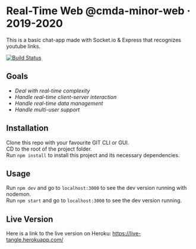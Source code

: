 # Real-Time Web @cmda-minor-web · 2019-2020

This is a basic chat-app made with Socket.io & Express that recognizes youtube links.

[![Build Status](https://travis-ci.com/tnanhekhan/real-time-web-1920.svg?branch=staging)](https://travis-ci.com/tnanhekhan/real-time-web-1920)
## Goals
- _Deal with real-time complexity_
- _Handle real-time client-server interaction_
- _Handle real-time data management_
- _Handle multi-user support_

## Installation
Clone this repo with your favourite GIT CLI or GUI.  
CD to the root of the project folder.  
Run ` npm install ` to install this project and its necessary dependencies.  

## Usage
Run `npm dev` and go to `localhost:3000` to see the dev version running with nodemon.  
Run `npm start` and go to `localhost:3000` to see the dev version running.

## Live Version
Here is a link to the live version on Heroku: https://live-tangle.herokuapp.com/
